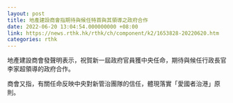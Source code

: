 ```yaml
---
layout: post
title: 地產建設商會指期待與候任特首與其領導之政府合作
date: 2022-06-20 13:04:54.000000000 +08:00
link: https://news.rthk.hk/rthk/ch/component/k2/1653828-20220620.htm
categories: rthk
---
```


地產建設商會發聲明表示，祝賀新一屆政府官員獲中央任命，期待與候任行政長官李家超領導的政府合作。

商會又指，有關任命反映中央對新管治團隊的信任，體現落實「愛國者治港」原則。

